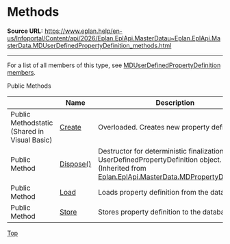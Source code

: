# Methods

**Source URL:** https://www.eplan.help/en-us/Infoportal/Content/api/2026/Eplan.EplApi.MasterDatau~Eplan.EplApi.MasterData.MDUserDefinedPropertyDefinition_methods.html

---

For a list of all members of this type, see [MDUserDefinedPropertyDefinition members](Eplan.EplApi.MasterDatau~Eplan.EplApi.MasterData.MDUserDefinedPropertyDefinition_members.html).

Public Methods

|  | Name | Description |
| --- | --- | --- |
| Public Methodstatic (Shared in Visual Basic) | [Create](Eplan.EplApi.MasterDatau~Eplan.EplApi.MasterData.MDUserDefinedPropertyDefinition~Create.html) | Overloaded. Creates new property definition |
| Public Method | [Dispose()](Eplan.EplApi.MasterDatau~Eplan.EplApi.MasterData.MDPropertyDefinition~Dispose().html) | Destructor for deterministic finalization of UserDefinedPropertyDefinition object. (Inherited from [Eplan.EplApi.MasterData.MDPropertyDefinition](Eplan.EplApi.MasterDatau~Eplan.EplApi.MasterData.MDPropertyDefinition.html)) |
| Public Method | [Load](Eplan.EplApi.MasterDatau~Eplan.EplApi.MasterData.MDUserDefinedPropertyDefinition~Load().html) | Loads property definition from the database. |
| Public Method | [Store](Eplan.EplApi.MasterDatau~Eplan.EplApi.MasterData.MDUserDefinedPropertyDefinition~Store.html) | Stores property definition to the database. |

[Top](#top)

